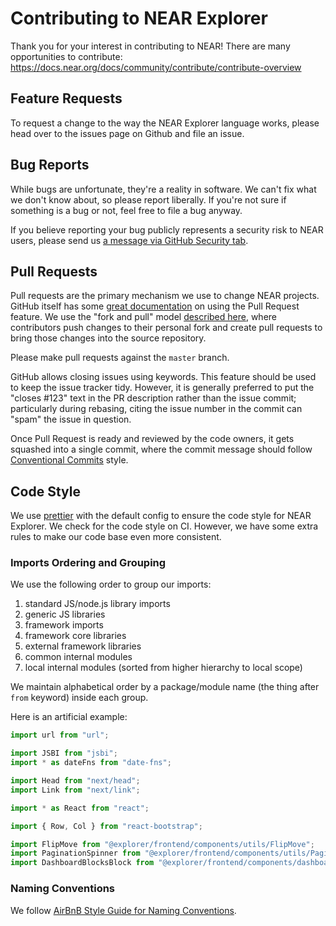 # Contributing to NEAR Explorer

Thank you for your interest in contributing to NEAR! There are many opportunities to contribute:
https://docs.near.org/docs/community/contribute/contribute-overview

## Feature Requests

To request a change to the way the NEAR Explorer language works, please head over to the issues
page on Github and file an issue.

## Bug Reports

While bugs are unfortunate, they're a reality in software. We can't fix what we don't know about,
so please report liberally. If you're not sure if something is a bug or not, feel free to file a
bug anyway.

If you believe reporting your bug publicly represents a security risk to NEAR users, please send us
[a message via GitHub Security tab](https://github.com/near/near-explorer/security/advisories).

## Pull Requests

Pull requests are the primary mechanism we use to change NEAR projects. GitHub itself has some
[great documentation](https://help.github.com/articles/about-pull-requests/) on using the Pull
Request feature. We use the "fork and pull" model
[described here](https://help.github.com/en/github/collaborating-with-issues-and-pull-requests/about-collaborative-development-models),
where contributors push changes to their personal fork and create pull requests to bring those
changes into the source repository.

Please make pull requests against the `master` branch.

GitHub allows closing issues using keywords. This feature should be used to keep the issue tracker
tidy. However, it is generally preferred to put the "closes #123" text in the PR description
rather than the issue commit; particularly during rebasing, citing the issue number in the commit
can "spam" the issue in question.

Once Pull Request is ready and reviewed by the code owners, it gets squashed into a single commit,
where the commit message should follow
[Conventional Commits](https://commonwealth.im/near/proposal/discussion/264-the-commit-template)
style.

## Code Style

We use [prettier](https://prettier.io/) with the default config to ensure the code style for NEAR Explorer. We check for the code style on CI. However, we have some extra rules to make our code base even more consistent.

### Imports Ordering and Grouping

We use the following order to group our imports:

1. standard JS/node.js library imports
2. generic JS libraries
3. framework imports
4. framework core libraries
5. external framework libraries
6. common internal modules
7. local internal modules (sorted from higher hierarchy to local scope)

We maintain alphabetical order by a package/module name (the thing after `from` keyword) inside each group.

Here is an artificial example:

```javascript
import url from "url";

import JSBI from "jsbi";
import * as dateFns from "date-fns";

import Head from "next/head";
import Link from "next/link";

import * as React from "react";

import { Row, Col } from "react-bootstrap";

import FlipMove from "@explorer/frontend/components/utils/FlipMove";
import PaginationSpinner from "@explorer/frontend/components/utils/PaginationSpinner";
import DashboardBlocksBlock from "@explorer/frontend/components/dashboard/DashboardBlocksBlock";
```

### Naming Conventions

We follow [AirBnB Style Guide for Naming Conventions](https://github.com/airbnb/javascript#naming-conventions).
